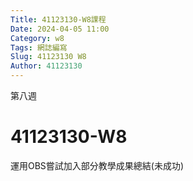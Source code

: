 ```yaml
---
Title: 41123130-W8課程 
Date: 2024-04-05 11:00
Category: w8
Tags: 網誌編寫
Slug: 41123130 W8
Author: 41123130
---
```


第八週

<!-- PELICAN_END_SUMMARY -->

# 41123130-W8
運用OBS嘗試加入部分教學成果總結(未成功)